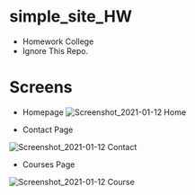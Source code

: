 # simple_site_HW

- Homework College
- Ignore This Repo.

# Screens

- Homepage
![Screenshot_2021-01-12 Home](https://user-images.githubusercontent.com/51753810/104351718-c14dfb00-552b-11eb-9f9f-8c55ad68b966.png)

- Contact Page

![Screenshot_2021-01-12 Contact](https://user-images.githubusercontent.com/51753810/104351805-db87d900-552b-11eb-88a3-73ac4ab8909f.png)

- Courses Page

![Screenshot_2021-01-12 Course](https://user-images.githubusercontent.com/51753810/104351815-e2aee700-552b-11eb-996d-b52092e5565f.png)

